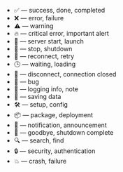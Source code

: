 * ✅ — success, done, completed
* ❌ — error, failure
* ⚠️ — warning
* 🔥 — critical error, important alert
* 🚀 — server start, launch
* 🛑 — stop, shutdown
* 🔄 — reconnect, retry
* 🕒 — waiting, loading
* 🔌 — disconnect, connection closed
* 🐛 — bug
* 📝 — logging info, note
* 💾 — saving data
* 🛠️ — setup, config
* 📦 — package, deployment
* 📢 — notification, announcement
* 👋 — goodbye, shutdown complete
* 🔍 — search, find
* 🔒 — security, authentication
* 💥 — crash, failure
